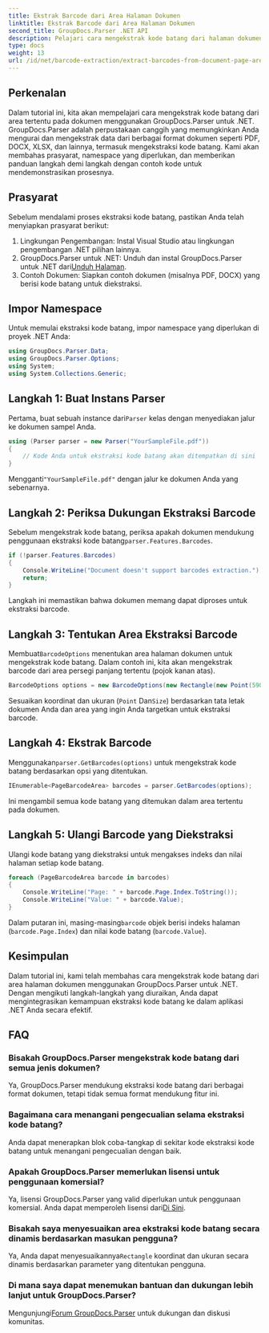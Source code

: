 ```yaml
---
title: Ekstrak Barcode dari Area Halaman Dokumen
linktitle: Ekstrak Barcode dari Area Halaman Dokumen
second_title: GroupDocs.Parser .NET API
description: Pelajari cara mengekstrak kode batang dari halaman dokumen menggunakan GroupDocs.Parser untuk .NET. Tingkatkan kemampuan pemrosesan dokumen Anda dengan tutorial langkah demi langkah ini.
type: docs
weight: 13
url: /id/net/barcode-extraction/extract-barcodes-from-document-page-area/
---
```

## Perkenalan
Dalam tutorial ini, kita akan mempelajari cara mengekstrak kode batang dari area tertentu pada dokumen menggunakan GroupDocs.Parser untuk .NET. GroupDocs.Parser adalah perpustakaan canggih yang memungkinkan Anda mengurai dan mengekstrak data dari berbagai format dokumen seperti PDF, DOCX, XLSX, dan lainnya, termasuk mengekstraksi kode batang. Kami akan membahas prasyarat, namespace yang diperlukan, dan memberikan panduan langkah demi langkah dengan contoh kode untuk mendemonstrasikan prosesnya.
## Prasyarat
Sebelum mendalami proses ekstraksi kode batang, pastikan Anda telah menyiapkan prasyarat berikut:
1. Lingkungan Pengembangan: Instal Visual Studio atau lingkungan pengembangan .NET pilihan lainnya.
2.  GroupDocs.Parser untuk .NET: Unduh dan instal GroupDocs.Parser untuk .NET dari[Unduh Halaman](https://releases.groupdocs.com/parser/net/).
3. Contoh Dokumen: Siapkan contoh dokumen (misalnya PDF, DOCX) yang berisi kode batang untuk diekstraksi.

## Impor Namespace
Untuk memulai ekstraksi kode batang, impor namespace yang diperlukan di proyek .NET Anda:
```csharp
using GroupDocs.Parser.Data;
using GroupDocs.Parser.Options;
using System;
using System.Collections.Generic;
```
## Langkah 1: Buat Instans Parser
 Pertama, buat sebuah instance dari`Parser` kelas dengan menyediakan jalur ke dokumen sampel Anda.
```csharp
using (Parser parser = new Parser("YourSampleFile.pdf"))
{
    // Kode Anda untuk ekstraksi kode batang akan ditempatkan di sini
}
```
 Mengganti`"YourSampleFile.pdf"` dengan jalur ke dokumen Anda yang sebenarnya.
## Langkah 2: Periksa Dukungan Ekstraksi Barcode
 Sebelum mengekstrak kode batang, periksa apakah dokumen mendukung penggunaan ekstraksi kode batang`parser.Features.Barcodes`.
```csharp
if (!parser.Features.Barcodes)
{
    Console.WriteLine("Document doesn't support barcodes extraction.");
    return;
}
```
Langkah ini memastikan bahwa dokumen memang dapat diproses untuk ekstraksi barcode.
## Langkah 3: Tentukan Area Ekstraksi Barcode
 Membuat`BarcodeOptions` menentukan area halaman dokumen untuk mengekstrak kode batang. Dalam contoh ini, kita akan mengekstrak barcode dari area persegi panjang tertentu (pojok kanan atas).
```csharp
BarcodeOptions options = new BarcodeOptions(new Rectangle(new Point(590, 80), new Size(150, 150)));
```
Sesuaikan koordinat dan ukuran (`Point` Dan`Size`) berdasarkan tata letak dokumen Anda dan area yang ingin Anda targetkan untuk ekstraksi barcode.
## Langkah 4: Ekstrak Barcode
 Menggunakan`parser.GetBarcodes(options)` untuk mengekstrak kode batang berdasarkan opsi yang ditentukan.
```csharp
IEnumerable<PageBarcodeArea> barcodes = parser.GetBarcodes(options);
```
Ini mengambil semua kode batang yang ditemukan dalam area tertentu pada dokumen.
## Langkah 5: Ulangi Barcode yang Diekstraksi
Ulangi kode batang yang diekstraksi untuk mengakses indeks dan nilai halaman setiap kode batang.
```csharp
foreach (PageBarcodeArea barcode in barcodes)
{
    Console.WriteLine("Page: " + barcode.Page.Index.ToString());
    Console.WriteLine("Value: " + barcode.Value);
}
```
 Dalam putaran ini, masing-masing`barcode` objek berisi indeks halaman (`barcode.Page.Index`) dan nilai kode batang (`barcode.Value`).

## Kesimpulan
Dalam tutorial ini, kami telah membahas cara mengekstrak kode batang dari area halaman dokumen menggunakan GroupDocs.Parser untuk .NET. Dengan mengikuti langkah-langkah yang diuraikan, Anda dapat mengintegrasikan kemampuan ekstraksi kode batang ke dalam aplikasi .NET Anda secara efektif.

## FAQ
### Bisakah GroupDocs.Parser mengekstrak kode batang dari semua jenis dokumen?
Ya, GroupDocs.Parser mendukung ekstraksi kode batang dari berbagai format dokumen, tetapi tidak semua format mendukung fitur ini.
### Bagaimana cara menangani pengecualian selama ekstraksi kode batang?
Anda dapat menerapkan blok coba-tangkap di sekitar kode ekstraksi kode batang untuk menangani pengecualian dengan baik.
### Apakah GroupDocs.Parser memerlukan lisensi untuk penggunaan komersial?
Ya, lisensi GroupDocs.Parser yang valid diperlukan untuk penggunaan komersial. Anda dapat memperoleh lisensi dari[Di Sini](https://purchase.groupdocs.com/buy).
### Bisakah saya menyesuaikan area ekstraksi kode batang secara dinamis berdasarkan masukan pengguna?
 Ya, Anda dapat menyesuaikannya`Rectangle` koordinat dan ukuran secara dinamis berdasarkan parameter yang ditentukan pengguna.
### Di mana saya dapat menemukan bantuan dan dukungan lebih lanjut untuk GroupDocs.Parser?
 Mengunjungi[Forum GroupDocs.Parser](https://forum.groupdocs.com/c/parser/17) untuk dukungan dan diskusi komunitas.